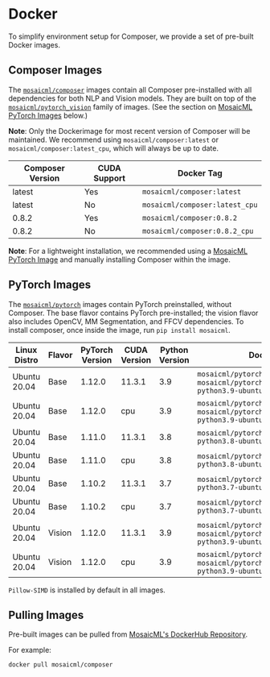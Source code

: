 # Docker

To simplify environment setup for Composer, we provide a set of pre-built Docker images.

## Composer Images

The [`mosaicml/composer`](https://hub.docker.com/r/mosaicml/composer) images contain all Composer pre-installed with
all dependencies for both NLP and Vision models. They are built on top of the
[`mosaicml/pytorch_vision`](https://hub.docker.com/r/mosaicml/pytorch_vision) family of images.
(See the section on [MosaicML PyTorch Images](#pytorch-images) below.)

**Note**: Only the Dockerimage for most recent version of Composer will be maintained. We recommend using
`mosaicml/composer:latest` or `mosaicml/composer:latest_cpu`, which will always be up to date.

<!-- BEGIN_COMPOSER_BUILD_MATRIX -->
| Composer Version   | CUDA Support   | Docker Tag                     |
|--------------------|----------------|--------------------------------|
| latest             | Yes            | `mosaicml/composer:latest`     |
| latest             | No             | `mosaicml/composer:latest_cpu` |
| 0.8.2              | Yes            | `mosaicml/composer:0.8.2`      |
| 0.8.2              | No             | `mosaicml/composer:0.8.2_cpu`  |
<!-- END_COMPOSER_BUILD_MATRIX -->


**Note**: For a lightweight installation, we recommended using a [MosaicML PyTorch Image](#pytorch-images) and manually
installing Composer within the image.

## PyTorch Images

The [`mosaicml/pytorch`](https://hub.docker.com/r/mosaicml/pytorch) images contain PyTorch preinstalled, without Composer.
The base flavor contains PyTorch pre-installed; the vision flavor also includes OpenCV, MM Segmentation, and FFCV dependencies.
To install composer, once inside the image, run `pip install mosaicml`.

<!-- BEGIN_PYTORCH_BUILD_MATRIX -->
| Linux Distro   | Flavor   | PyTorch Version   | CUDA Version   | Python Version   | Docker Tags                                                                                      |
|----------------|----------|-------------------|----------------|------------------|--------------------------------------------------------------------------------------------------|
| Ubuntu 20.04   | Base     | 1.12.0            | 11.3.1         | 3.9              | `mosaicml/pytorch:latest`, `mosaicml/pytorch:1.12.0_cu113-python3.9-ubuntu20.04`                 |
| Ubuntu 20.04   | Base     | 1.12.0            | cpu            | 3.9              | `mosaicml/pytorch:latest_cpu`, `mosaicml/pytorch:1.12.0_cpu-python3.9-ubuntu20.04`               |
| Ubuntu 20.04   | Base     | 1.11.0            | 11.3.1         | 3.8              | `mosaicml/pytorch:1.11.0_cu113-python3.8-ubuntu20.04`                                            |
| Ubuntu 20.04   | Base     | 1.11.0            | cpu            | 3.8              | `mosaicml/pytorch:1.11.0_cpu-python3.8-ubuntu20.04`                                              |
| Ubuntu 20.04   | Base     | 1.10.2            | 11.3.1         | 3.7              | `mosaicml/pytorch:1.10.2_cu113-python3.7-ubuntu20.04`                                            |
| Ubuntu 20.04   | Base     | 1.10.2            | cpu            | 3.7              | `mosaicml/pytorch:1.10.2_cpu-python3.7-ubuntu20.04`                                              |
| Ubuntu 20.04   | Vision   | 1.12.0            | 11.3.1         | 3.9              | `mosaicml/pytorch_vision:latest`, `mosaicml/pytorch_vision:1.12.0_cu113-python3.9-ubuntu20.04`   |
| Ubuntu 20.04   | Vision   | 1.12.0            | cpu            | 3.9              | `mosaicml/pytorch_vision:latest_cpu`, `mosaicml/pytorch_vision:1.12.0_cpu-python3.9-ubuntu20.04` |
<!-- END_PYTORCH_BUILD_MATRIX -->

``Pillow-SIMD`` is installed by default in all images.

## Pulling Images

Pre-built images can be pulled from [MosaicML's DockerHub Repository](https://hub.docker.com/u/mosaicml).

For example:

<!--pytest.mark.skip-->
```bash
docker pull mosaicml/composer
```
